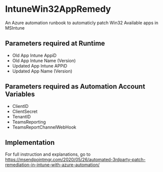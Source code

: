 # IntuneWin32AppRemedy

An Azure automation runbook to automaticly patch Win32 Available apps in MSIntune

## Parameters required at Runtime

- Old App Intune AppiD
- Old App Intune Name (Version)
- Updated App Intune APPiD
- Updated App Name (Version)

## Parameters required as Automation Account Variables
- ClientID
- ClientSecret
- TenantID
- TeamsReporting
- TeamsReportChannelWebHook

## Implementation
For full instruction and explanations, go to https://msendpointmgr.com/2020/05/26/automated-3rdparty-patch-remediation-in-intune-with-azure-automation/
